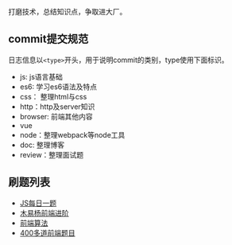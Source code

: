 
打磨技术，总结知识点，争取进大厂。

## commit提交规范
日志信息以`<type>`开头，用于说明commit的类别，type使用下面标识。
+ js: js语言基础
+ es6: 学习es6语法及特点
+ css： 整理html与css
+ http：http及server知识
+ browser: 前端其他内容
+ vue
+ node：整理webpack等node工具
+ doc: 整理博客
+ review：整理面试题

## 刷题列表
+ [JS每日一题](https://github.com/lydiahallie/javascript-questions)
+ [木易杨前端进阶](https://github.com/Advanced-Frontend/Daily-Interview-Question)
+ [前端算法](https://github.com/sisterAn/JavaScript-Algorithms)
+ [400多道前端题目](https://github.com/sudheerj/javascript-interview-questions)
